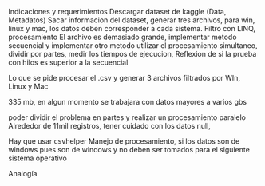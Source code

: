 Indicaciones y requerimientos
Descargar dataset de kaggle (Data, Metadatos)
Sacar informacion del dataset, generar tres archivos, para win, linux y mac, los datos deben corresponder a cada sistema.
Filtro con LINQ, procesamiento
El archivo es demasiado grande, implementar metodo secuencial y implementar otro metodo utilizar el procesamiento simultaneo, dividir por partes, medir los tiempos de ejecucion, 
Reflexion de si la prueba con hilos es superior a la secuencial

Lo que se pide procesar el .csv y generar 3 archivos filtrados por WIn, Linux y Mac

335 mb, en algun momento se trabajara con datos mayores a varios gbs

poder dividir el problema en partes y realizar un procesamiento paralelo
Alrededor de 11mil registros, tener cuidado con los datos null,


Hay que usar csvhelper
Manejo de procesamiento, si los datos son de windows pues son de windows y no deben ser tomados para el siguiente sistema operativo

Analogía 

